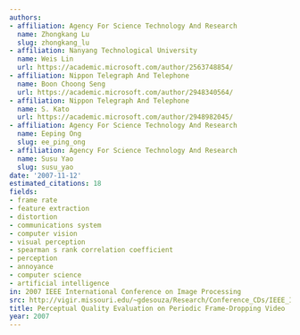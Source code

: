 ```yaml
---
authors:
- affiliation: Agency For Science Technology And Research
  name: Zhongkang Lu
  slug: zhongkang_lu
- affiliation: Nanyang Technological University
  name: Weis Lin
  url: https://academic.microsoft.com/author/2563748854/
- affiliation: Nippon Telegraph And Telephone
  name: Boon Choong Seng
  url: https://academic.microsoft.com/author/2948340564/
- affiliation: Nippon Telegraph And Telephone
  name: S. Kato
  url: https://academic.microsoft.com/author/2948982045/
- affiliation: Agency For Science Technology And Research
  name: Eeping Ong
  slug: ee_ping_ong
- affiliation: Agency For Science Technology And Research
  name: Susu Yao
  slug: susu_yao
date: '2007-11-12'
estimated_citations: 18
fields:
- frame rate
- feature extraction
- distortion
- communications system
- computer vision
- visual perception
- spearman s rank correlation coefficient
- perception
- annoyance
- computer science
- artificial intelligence
in: 2007 IEEE International Conference on Image Processing
src: http://vigir.missouri.edu/~gdesouza/Research/Conference_CDs/IEEE_ICIP_2007/pdfs/0300433.pdf
title: Perceptual Quality Evaluation on Periodic Frame-Dropping Video
year: 2007
---
```

